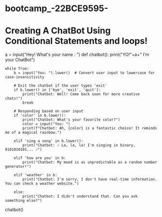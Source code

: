 # bootcamp_-22BCE9595-
# Creating A ChatBot Using Conditional Statements and loops!


a = input("Hey! What's your name : ")
def chatbot():
    print("YO!"+a+" I'm your ChatBot")
    
    while True:
        b = input("You: ").lower()  # Convert user input to lowercase for case-insensitivity
        
        # Exit the chatbot if the user types 'exit'
        if b.lower() in ['bye', 'exit', 'quit']:
            print("Chatbot: Well! Come back soon for more creative chats!")
            break
        
        # Responding based on user input
        if 'color' in b.lower():
            print("Chatbot: What's your favorite color?")
            color = input("You: ")
            print(f"Chatbot: Ah, {color} is a fantastic choice! It reminds me of a magical rainbow.")

        elif 'sing a song' in b.lower():
            print("Chatbot: 🎶 La, la, la! I'm singing in binary, 0101010101... 🎶")
            
        elif 'how are you' in b:
            print("Chatbot: My mood is as unpredictable as a random number generator!")
           
        elif 'weather' in b:
            print("Chatbot: I'm sorry, I don't have real-time information. You can check a weather website.")
        
        else:
            print("Chatbot: I didn't understand that. Can you ask something else?")

chatbot()
